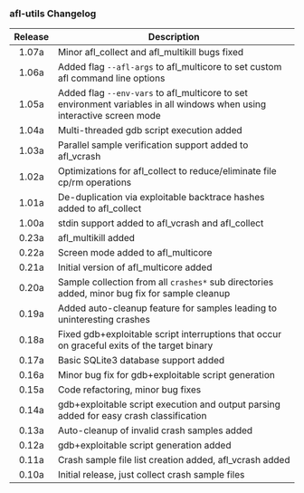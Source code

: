 ### afl-utils Changelog

Release | Description
:-------:|----
1.07a | Minor afl_collect and afl_multikill bugs fixed
1.06a | Added flag `--afl-args` to afl_multicore to set custom afl command line options
1.05a | Added flag `--env-vars` to afl_multicore to set environment variables in all windows when using interactive screen mode
1.04a | Multi-threaded gdb script execution added
1.03a | Parallel sample verification support added to afl_vcrash
1.02a | Optimizations for afl_collect to reduce/eliminate file cp/rm operations
1.01a | De-duplication via exploitable backtrace hashes added to afl_collect 
1.00a | stdin support added to afl_vcrash and afl_collect
0.23a | afl_multikill added
0.22a | Screen mode added to afl_multicore
0.21a | Initial version of afl_multicore added
0.20a | Sample collection from all `crashes*` sub directories added, minor bug fix for sample cleanup
0.19a | Added auto-cleanup feature for samples leading to uninteresting crashes
0.18a | Fixed gdb+exploitable script interruptions that occur on graceful exits of the target binary
0.17a | Basic SQLite3 database support added
0.16a | Minor bug fix for gdb+exploitable script generation
0.15a | Code refactoring, minor bug fixes
0.14a | gdb+exploitable script execution and output parsing added for easy crash classification
0.13a | Auto-cleanup of invalid crash samples added
0.12a | gdb+exploitable script generation added
0.11a | Crash sample file list creation added, afl_vcrash added
0.10a | Initial release, just collect crash sample files
